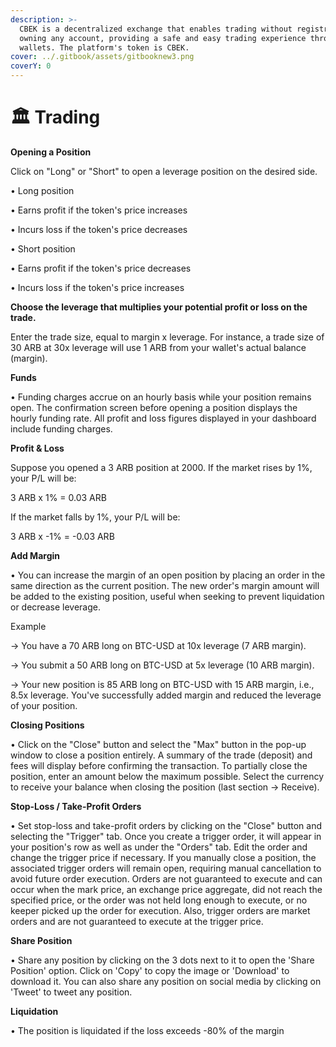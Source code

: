 ```yaml
---
description: >-
  CBEK is a decentralized exchange that enables trading without registration or
  owning any account, providing a safe and easy trading experience through web3
  wallets. The platform's token is CBEK.
cover: ../.gitbook/assets/gitbooknew3.png
coverY: 0
---
```


# 🏛 Trading

**Opening a Position**&#x20;

Click on "Long" or "Short" to open a leverage position on the desired side.

• Long position

• Earns profit if the token's price increases

• Incurs loss if the token's price decreases

• Short position

• Earns profit if the token's price decreases

• Incurs loss if the token's price increases

&#x20;

**Choose the leverage that multiplies your potential profit or loss on the trade.**

&#x20;

Enter the trade size, equal to margin x leverage. For instance, a trade size of 30 ARB at 30x leverage will use 1 ARB from your wallet's actual balance (margin).

&#x20;

**Funds**

• Funding charges accrue on an hourly basis while your position remains open. The confirmation screen before opening a position displays the hourly funding rate. All profit and loss figures displayed in your dashboard include funding charges.

&#x20;

**Profit & Loss**&#x20;

Suppose you opened a 3 ARB position at 2000. If the market rises by 1%, your P/L will be:

3 ARB x 1% = 0.03 ARB

If the market falls by 1%, your P/L will be:

3 ARB x -1% = -0.03 ARB

&#x20;

**Add Margin**&#x20;

• You can increase the margin of an open position by placing an order in the same direction as the current position. The new order's margin amount will be added to the existing position, useful when seeking to prevent liquidation or decrease leverage.&#x20;

Example

\-> You have a 70 ARB long on BTC-USD at 10x leverage (7 ARB margin).

\-> You submit a 50 ARB long on BTC-USD at 5x leverage (10 ARB margin).

\-> Your new position is 85 ARB long on BTC-USD with 15 ARB margin, i.e., 8.5x leverage. You've successfully added margin and reduced the leverage of your position.

&#x20;

**Closing Positions**&#x20;

• Click on the "Close" button and select the "Max" button in the pop-up window to close a position entirely. A summary of the trade (deposit) and fees will display before confirming the transaction. To partially close the position, enter an amount below the maximum possible. Select the currency to receive your balance when closing the position (last section -> Receive).

&#x20;

**Stop-Loss / Take-Profit Orders**&#x20;

• Set stop-loss and take-profit orders by clicking on the "Close" button and selecting the "Trigger" tab. Once you create a trigger order, it will appear in your position's row as well as under the "Orders" tab. Edit the order and change the trigger price if necessary. If you manually close a position, the associated trigger orders will remain open, requiring manual cancellation to avoid future order execution. Orders are not guaranteed to execute and can occur when the mark price, an exchange price aggregate, did not reach the specified price, or the order was not held long enough to execute, or no keeper picked up the order for execution. Also, trigger orders are market orders and are not guaranteed to execute at the trigger price.

&#x20;

**Share Position**&#x20;

• Share any position by clicking on the 3 dots next to it to open the 'Share Position' option. Click on 'Copy' to copy the image or 'Download' to download it. You can also share any position on social media by clicking on 'Tweet' to tweet any position.

&#x20;

**Liquidation**&#x20;

• The position is liquidated if the loss exceeds -80% of the margin
